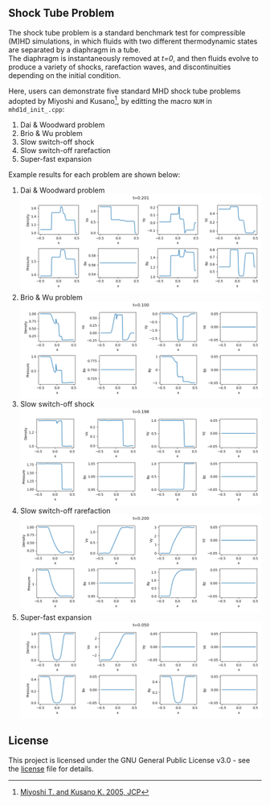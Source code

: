 ## Shock Tube Problem
The shock tube problem is a standard benchmark test for compressible (M)HD simulations, in which fluids with two different thermodynamic states are separated by a diaphragm in a tube.<br>
The diaphragm is instantaneously removed at *t=0*, and then fluids evolve to produce a variety of shocks, rarefaction waves, and discontinuities depending on the initial condition.

Here, users can demonstrate five standard MHD shock tube problems adopted by Miyoshi and Kusano[^1], by editting the macro `NUM` in `mhd1d_init_.cpp`:
1. Dai & Woodward problem
2. Brio & Wu problem
3. Slow switch-off shock
4. Slow switch-off rarefaction
5. Super-fast expansion

Example results for each problem are shown below:

1. Dai & Woodward problem
![Dai & Woodward problem](../../imgs/shock/Figure_1.png)
2. Brio & Wu problem
![Brio & Wu problem](../../imgs/shock/Figure_2.png)
3. Slow switch-off shock
![Slow switch-off shock](../../imgs/shock/Figure_3.png)
4. Slow switch-off rarefaction
![Slow switch-off rarefaction](../../imgs/shock/Figure_4.png)
5. Super-fast expansion
![Super-fast expansion](../../imgs/shock/Figure_5.png)

## License

This project is licensed under the GNU General Public License v3.0 - see the [license](../../../license/COPYING) file for details.

[^1]:  [Miyoshi T. and Kusano K. 2005, JCP](https://www.sciencedirect.com/science/article/pii/S0021999105001142?via%3Dihub)
